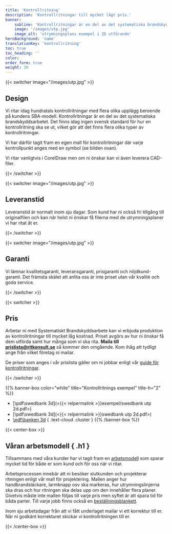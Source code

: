 ```yaml
---
title: 'Kontrollritning'
description: 'Kontrollritningar till mycket lågt pris.'
banner:
    subline: 'Kontrollritningar är en del av det systematiska brandskyddsarbetet (SBA). Vi ritar idag huntratals kontrollritningar med flera olika upplägg beroende på kundens SBA-modell.'
    image: '/images/utp.jpg'
    image_alt: 'utrymningsplans exempel i 2D utförande'
heroBackground: 'name'
translationKey: 'kontrollritning'
toc: true
toc_heading: ''
color:
order_form: true
weight: 30
---
```

{{< switcher image="/images/utp.jpg" >}}

## Design

Vi ritar idag hundratals kontrollritningar med flera olika upplägg beroende på kundens SBA-modell. Kontrollritningar är en del av det systematiska brandskyddsarbetet. Det finns idag ingen svensk standard för hur en kontrollritning ska se ut, vilket gör att det finns flera olika typer av kontrollritningar.

Vi har därför tagit fram en egen mall för kontrollritningar där varje kontrollpunkt anges med en symbol (se bilden ovan). 

Vi ritar vanligtvis i CorelDraw men om ni önskar kan vi även leverera CAD-filer. 

{{< /switcher >}}

{{< switcher image="/images/utp.jpg" >}}

## Leveranstid
Leveranstid är normalt inom sju dagar. Som kund har ni också fri tillgång till originalfilen och kan när helst ni önskar få filerna med de utrymningsplaner vi har ritat åt er.

{{< /switcher >}}

{{< switcher image="/images/utp.jpg" >}}

## Garanti
Vi lämnar kvalitetsgaranti, leveransgaranti, prisgaranti och nöjdkund-garanti. Det främsta skälet att anlita oss är inte priset utan vår kvalité och goda service.

{{< /switcher >}}

{{< switcher >}}

## Pris

Arbetar ni med Systematiskt Brandskyddsarbete kan vi erbjuda produktion av kontrollritningar till mycket låg kostnad. Priset avgörs av hur ni önskar få dem utförda samt hur många som vi ska rita. **Maila till prislista@ritkonsult.se** så kommer den omgående. Kom ihåg att tydligt ange från vilket företag ni mailar.

De priser som anges i vår prislista gäller om ni jobbar enligt vår [guide för kontrollritningar](/guider/kontrollritning). 

{{< /switcher >}}

{{% banner-box color="white" title="Kontrollritnings exempel" title-h="2" %}}
-  [\\pdf\\swedbank 3d](<{{< relpermalink >}}exempel/swedbank utp 2d.pdf>)
-  [\\pdf\\swedbank 3d](<{{< relpermalink >}}swedbank utp 2d.pdf>)
-  [\\pdf\\banken 3d](/)
{ .text-cloud .cluster }
{{% /banner-box %}}

{{< center-box >}}

## Våran arbetsmodell { .h1 }

Tillsammans med våra kunder har vi tagit fram en [arbetsmodell](/guider/kontrollritning) som sparar mycket tid för både er som kund och för oss när vi ritar. 

Arbetsprocessen innebär att ni besöker slutkunden och projekterar ritningen enligt vår mall för projektering. Mallen anger hur handbrandsläckare, larmknapp osv ska markeras, hur utrymningslinjerna ska dras och hur ritningen ska delas upp om den innehåller flera planer. Givetvis måste inte mallen följas till varje pris men syftet är att spara tid för båda parter. Till varje jobb finns också en [beställningsblankett](/blanketter#kontrollritning).

Inom sju arbetsdagar från att vi fått underlaget mailar vi ett korrektur till er. När ni godkänt korrekturet skickar vi kontrollritningen till er.

{{< /center-box >}}